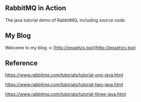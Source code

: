 ## RabbitMQ in Action
The java tutorial demo of RabbitMQ, including source code.

## My Blog
Welcome to my blog -> [http://jessehzx.top](http://jessehzx.top)

## Reference
https://www.rabbitmq.com/tutorials/tutorial-one-java.html

https://www.rabbitmq.com/tutorials/tutorial-two-java.html

https://www.rabbitmq.com/tutorials/tutorial-three-java.html